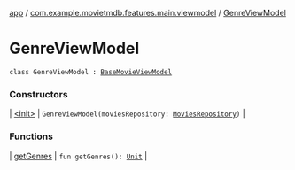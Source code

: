 [app](../../index.md) / [com.example.movietmdb.features.main.viewmodel](../index.md) / [GenreViewModel](./index.md)

# GenreViewModel

`class GenreViewModel : `[`BaseMovieViewModel`](../../com.example.movietmdb.view-model/-base-movie-view-model/index.md)

### Constructors

| [&lt;init&gt;](-init-.md) | `GenreViewModel(moviesRepository: `[`MoviesRepository`](../../com.example.movietmdb.repository/-movies-repository/index.md)`)` |

### Functions

| [getGenres](get-genres.md) | `fun getGenres(): `[`Unit`](https://kotlinlang.org/api/latest/jvm/stdlib/kotlin/-unit/index.html) |

